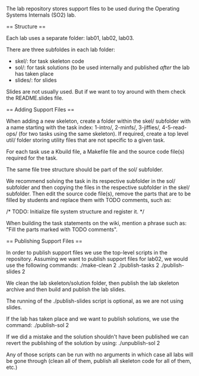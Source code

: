 The lab repository stores support files to be used during the Operating
Systems Internals (SO2) lab.

== Structure ==

Each lab uses a separate folder: lab01, lab02, lab03.

There are three subfoldes in each lab folder:
  * skel/: for task skeleton code
  * sol/: for task solutions (to be used internally and published
          _after_ the lab has taken place
  * slides/: for slides

Slides are not usually used. But if we want to toy around with them
check the README.slides file.

== Adding Support Files ==

When adding a new skeleton, create a folder within the skel/ subfolder
with a name starting with the task index: 1-intro/, 2-minfs/,
3-jiffies/, 4-5-read-ops/ (for two tasks using the same skeleton). If
required, create a top level util/ folder storing utility files that are
not specific to a given task.

For each task use a Kbuild file, a Makefile file and the source code
file(s) required for the task.

The same file tree structure should be part of the sol/ subfolder.

We recommend solving the task in its respective subfolder in the sol/
subfolder and then copying the files in the respective subfolder in the
skel/ subfolder. Then edit the source code file(s), remove the parts
that are to be filled by students and replace them with TODO comments,
such as:

/* TODO: Initialize file system structure and register it. */

When building the task statements on the wiki, mention a phrase such as:
"Fill the parts marked with TODO comments".

== Publishing Support Files ==

In order to publish support files we use the top-level scripts in the
repository. Assuming we want to publish support files for lab02, we
would use the following commands:
./make-clean 2
./publish-tasks 2
./publish-slides 2

We clean the lab skeleton/solution folder, then publish the lab skeleton
archive and then build and publish the lab slides.

The running of the ./publish-slides script is optional, as we are not
using slides.

If the lab has taken place and we want to publish solutions, we use the
command:
./publish-sol 2

If we did a mistake and the solution shouldn't have been published we
can revert the publishing of the solution by using:
./unpublish-sol 2

Any of those scripts can be run with no arguments in which case all labs
will be gone through (clean all of them, publish all skeleton code for
all of them, etc.)

